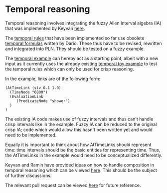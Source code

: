 # Temporal reasoning

Temporal reasoning involves integrating the fuzzy Allen Interval algebra (IA)
that was implemented by Keyvan [here](../../../spatiotemporal).

The [temporal rules](../../rules/temporal_rules.py) that have been implemented
so far use obsolete [temporal formulas](../../../spatiotemporal) written by
Dario. These thus have to be revised, rewritten and integrated into PLN. They
should be tested on a fuzzy example.

The [temporal example](temporal_example.py) can hereby act as a starting point,
albeit with a new input as it currently uses the already existing
[temporal toy example](../../../../../tests/python/test_pln/scm_disabled/temporal/temporalToyExample.scm)
to test the temporal rules which can only be used for crisp reasoning.

In the example, links are of the following form:
```
(AtTimeLink (stv 0.1 1.0)
  (TimeNode "6000")
  (EvaluationLink
     (PredicateNode "shower")
  )
)
```

The existing IA code makes use of fuzzy intervals and thus can't handle
crisp intervals like in the example. Fuzzy IA can be reduced to the original
crisp IA; code which would allow this hasn't been written yet and would need
to be implemented.

Equally it is important to think about how AtTimeLinks should represent time:
time intervals should be the basic entities for representing time. Thus, the
AtTimeLinks in the example would need to be conceptualized differently.

Keyvan and Ramin have provided ideas on how to handle composition in temporal
reasoning which can be viewed [here](https://groups.google.com/forum/#!topic/opencog/NhWMI4p72UI).
This should be the subject of further discussions.

The relevant pull request can be viewed [here](https://github.com/opencog/opencog/pull/934)
for future reference.
